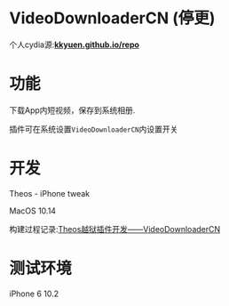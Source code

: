 # VideoDownloaderCN  (停更)

个人cydia源:**[kkyuen.github.io/repo](kkyuen.github.io/repo)**

# 功能
下载App内短视频，保存到系统相册.

插件可在系统设置`VideoDownloaderCN`内设置开关

# 开发
Theos - iPhone tweak

MacOS 10.14

构建过程记录:[Theos越狱插件开发——VideoDownloaderCN](https://kinkenyuen.top/2019/12/31/%E8%B6%8A%E7%8B%B1%E6%8F%92%E4%BB%B6%E5%BC%80%E5%8F%91-VideoDownloaderCN/)

# 测试环境

iPhone 6 10.2
